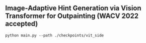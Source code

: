 ## Image-Adaptive Hint Generation via Vision Transformer for Outpainting (WACV 2022 accepted)
```
python main.py --path ./checkpoints/vit_side
```
